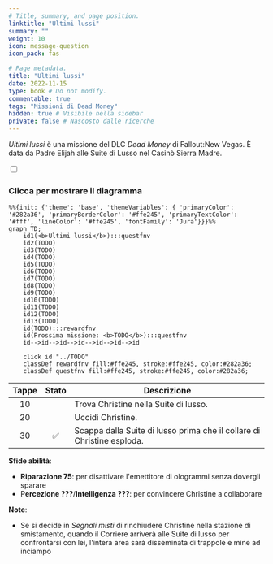 ```yaml
---
# Title, summary, and page position.
linktitle: "Ultimi lussi"
summary: ""
weight: 10
icon: message-question
icon_pack: fas

# Page metadata.
title: "Ultimi lussi"
date: 2022-11-15
type: book # Do not modify.
commentable: true
tags: "Missioni di Dead Money"
hidden: true # Visibile nella sidebar
private: false # Nascosto dalle ricerche
---
```


<div class="fnv">


*Ultimi lussi* è una missione del DLC *Dead Money* di Fallout:New Vegas. È data da Padre Elijah alle Suite di Lusso nel Casinò Sierra Madre.


<section class="chart-collapse">
<input type="checkbox" name="collapse2" id="handle2">
<h3 class="handle">
<label for="handle2">Clicca per mostrare il diagramma</label>
</h3>
<div class="content">

```mermaid
%%{init: {'theme': 'base', 'themeVariables': { 'primaryColor': '#282a36', 'primaryBorderColor': '#ffe245', 'primaryTextColor': '#fff', 'lineColor': '#ffe245', 'fontFamily': 'Jura'}}}%%
graph TD;
    id1(<b>Ultimi lussi</b>):::questfnv
    id2(TODO)
    id3(TODO)
    id4(TODO)
    id5(TODO)
    id6(TODO)
    id7(TODO) 
    id8(TODO)
    id9(TODO)
    id10(TODO)
    id11(TODO)
    id12(TODO)
    id13(TODO) 
    id(TODO):::rewardfnv
    id(Prossima missione: <b>TODO</b>):::questfnv
    id-->id-->id-->id-->id-->id-->id
    
    click id "../TODO"
    classDef rewardfnv fill:#ffe245, stroke:#ffe245, color:#282a36;
    classDef questfnv fill:#ffe245, stroke:#ffe245, color:#282a36;
```

</div>
</section>

| Tappe |       Stato        | Descrizione |
|:-----:|:------------------:| ----------- |
|                           10                          |            | Trova Christine nella Suite di lusso.                                                                                                                                       |
|                           20                          |            | Uccidi Christine.                                                                                                                                                           |
|                           30                          | :white_check_mark: | Scappa dalla Suite di lusso prima che il collare di Christine esploda.                                                                                                      |



**Sfide abilità**:
- **Riparazione 75**: per disattivare l'emettitore di ologrammi senza dovergli sparare
- P**ercezione ???**/**Intelligenza ???**: per convincere Christine a collaborare



**Note**:
- Se si decide in *Segnali misti* di rinchiudere Christine nella stazione di smistamento, quando il Corriere arriverà alle Suite di lusso per confrontarsi con lei, l'intera area sarà disseminata di trappole e mine ad inciampo


</div>


